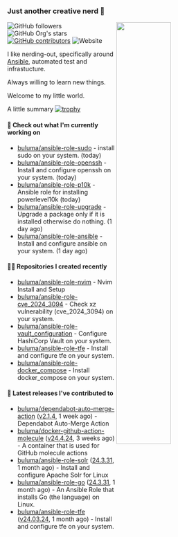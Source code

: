 ### Just another creative nerd 👋
<img align="right" src="https://github-readme-stats.vercel.app/api?username=buluma&theme=gotham&show_icons=true" width="50%"/>

![GitHub followers](https://img.shields.io/github/followers/buluma)
![GitHub Org's stars](https://img.shields.io/github/stars/buluma)
[![GitHub contributors](https://img.shields.io/github/contributors/buluma/badges.svg)](https://GitHub.com/buluma/badges/graphs/contributors/)
![Website](https://img.shields.io/website?url=https%3A%2F%2Fbuluma.github.io)

I like nerding-out, specifically around [Ansible](https://github.com/ansible/ansible), automated test and infrastucture.

Always willing to learn new things.

Welcome to my little world.

A little summary
[![trophy](https://github-profile-trophy.vercel.app/?username=buluma&no-frame=true&no-bg=true&margin-h=10&theme=onestar&column=-1=ryo-ma&rank=S,SS,SSS,AAA,AA,B,C,SECRET)](https://github.com/ryo-ma/github-profile-trophy)

#### 👷 Check out what I'm currently working on

- [buluma/ansible-role-sudo](https://github.com/buluma/ansible-role-sudo) - install sudo on your system. (today)
- [buluma/ansible-role-openssh](https://github.com/buluma/ansible-role-openssh) - Install and configure openssh on your system. (today)
- [buluma/ansible-role-p10k](https://github.com/buluma/ansible-role-p10k) - Ansible role for installing powerlevel10k (today)
- [buluma/ansible-role-upgrade](https://github.com/buluma/ansible-role-upgrade) - Upgrade a package only if it is installed otherwise do nothing. (1 day ago)
- [buluma/ansible-role-ansible](https://github.com/buluma/ansible-role-ansible) - Install and configure ansible on your system. (1 day ago)

#### 👨‍💻 Repositories I created recently

- [buluma/ansible-role-nvim](https://github.com/buluma/ansible-role-nvim) - Nvim Install and Setup
- [buluma/ansible-role-cve_2024_3094](https://github.com/buluma/ansible-role-cve_2024_3094) - Check xz vulnerability (cve_2024_3094) on your system.
- [buluma/ansible-role-vault_configuration](https://github.com/buluma/ansible-role-vault_configuration) - Configure HashiCorp Vault on your system.
- [buluma/ansible-role-tfe](https://github.com/buluma/ansible-role-tfe) - Install and configure tfe on your system.
- [buluma/ansible-role-docker_compose](https://github.com/buluma/ansible-role-docker_compose) - Install docker_compose on your system.

#### 🚀 Latest releases I've contributed to

- [buluma/dependabot-auto-merge-action](https://github.com/buluma/dependabot-auto-merge-action) ([v2.1.4](https://github.com/buluma/dependabot-auto-merge-action/releases/tag/v2.1.4), 1 week ago) - Dependabot Auto-Merge Action
- [buluma/docker-github-action-molecule](https://github.com/buluma/docker-github-action-molecule) ([v24.4.24](https://github.com/buluma/docker-github-action-molecule/releases/tag/v24.4.24), 3 weeks ago) - A container that is used for GitHub molecule actions
- [buluma/ansible-role-solr](https://github.com/buluma/ansible-role-solr) ([24.3.31](https://github.com/buluma/ansible-role-solr/releases/tag/24.3.31), 1 month ago) - Install and configure Apache Solr for Linux
- [buluma/ansible-role-go](https://github.com/buluma/ansible-role-go) ([24.3.31](https://github.com/buluma/ansible-role-go/releases/tag/24.3.31), 1 month ago) - An Ansible Role that installs Go (the language) on Linux.
- [buluma/ansible-role-tfe](https://github.com/buluma/ansible-role-tfe) ([v24.03.24](https://github.com/buluma/ansible-role-tfe/releases/tag/v24.03.24), 1 month ago) - Install and configure tfe on your system.


